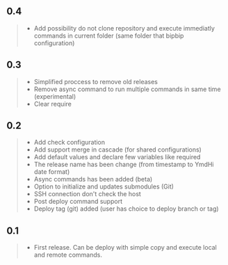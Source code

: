 ## 0.4

> * Add possibility do not clone repository and execute immediatly commands in current folder (same folder that bipbip configuration)

## 0.3

> * Simplified proccess to remove old releases
> * Remove async command to run multiple commands in same time (experimental)
> * Clear require

## 0.2

> * Add check configuration
> * Add support merge in cascade (for shared configurations)
> * Add default values and declare few variables like required
> * The release name has been change (from timestamp to YmdHi date format)
> * Async commands has been added (beta)
> * Option to initialize and updates submodules (Git)
> * SSH connection don't check the host
> * Post deploy command support
> * Deploy tag (git) added (user has choice to deploy branch or tag)

## 0.1

> * First release. Can be deploy with simple copy and execute local and remote commands.
